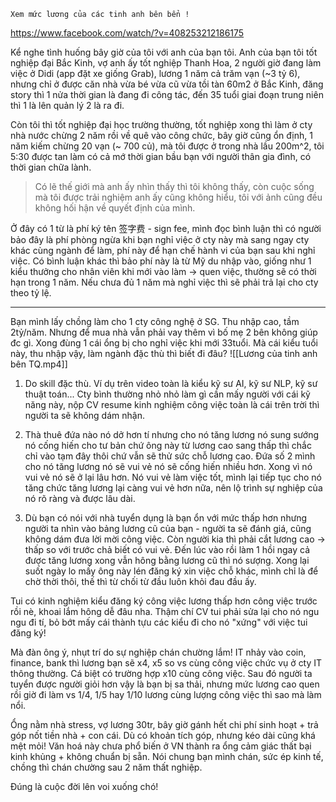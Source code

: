 	Xem mức lương của các tinh anh bên bển !

https://www.facebook.com/watch/?v=408253212186175

Kể nghe tình huống bây giờ của tôi với anh của bạn tôi. Anh của bạn tôi tốt nghiệp đại Bắc Kinh, vợ anh ấy tốt nghiệp Thanh Hoa, 2 người giờ đang làm việc ở Didi (app đặt xe giống Grab), lương 1 năm cả trăm vạn (~3 tỷ 6), nhưng chỉ ở được căn nhà vừa bé vừa cũ vừa tồi tàn 60m2 ở Bắc Kinh, đăng story thì 1 nửa thời gian là đang đi công tác, đến 35 tuổi giai đoạn trung niên thì 1 là lên quản lý 2 là ra đi. 

Còn tôi thì tốt nghiệp đại học trường thường, tốt nghiệp xong thì làm ở cty nhà nước chừng 2 năm rồi về quê vào công chức, bây giờ cũng ổn định, 1 năm kiếm chừng 20 vạn (~ 700 củ), mà tôi được ở trong nhà lầu 200m^2, tôi 5:30 được tan làm có cả mớ thời gian bầu bạn với người thân gia đình, có thời gian chữa lành. 

>Có lẽ thế giới mà anh ấy nhìn thấy thì tôi không thấy, còn cuộc sống mà tôi được trải nghiệm anh ấy cũng không hiểu, tôi với ảnh cũng đều không hối hận về quyết định của mình.

Ở đây có 1 từ là phí ký tên 签字费 - sign fee, mình đọc bình luận thì có người bảo đây là phí phòng ngừa khi bạn nghỉ việc ở cty này mà sang ngay cty khác cùng ngành để làm, phí này để hạn chế hành vi của bạn sau khi nghỉ việc. Có bình luận khác thì bảo phí này là từ Mỹ du nhập vào, giống như 1 kiểu thưởng cho nhân viên khi mới vào làm -> quen việc, thường sẽ có thời hạn trong 1 năm. Nếu chưa đủ 1 năm mà nghỉ việc thì sẽ phải trả lại cho cty theo tỷ lệ.

___
Bạn mình lấy chồng làm cho 1 cty công nghệ ở SG. Thu nhập cao, tầm 2tỷ/năm. Nhưng để mua nhà vẫn phải vay thêm vì bố mẹ 2 bên không giúp đc gì. Xong đùng 1 cái ổng bị cho nghỉ việc khi mới 33tuổi. Mà cái kiểu tuổi này, thu nhập vậy, làm ngành đặc thù thì biết đi đâu?
![[Lương của tinh anh bên TQ.mp4]]
1. Do skill đặc thù. Ví dụ trên video toàn là kiểu kỹ sư AI, kỹ sư NLP, kỹ sư thuật toán... Cty bình thường nhỏ nhỏ làm gì cần mấy người với cái kỹ năng này, nộp CV resume kinh nghiệm công việc toàn là cái trên trời thì người ta sẽ không dám nhận.

2. Thà thuê đứa nào nó dở hơn tí nhưng cho nó tăng lương nó sung sướng nó cống hiến cho tư bản chứ ông này từ lương cao sang thấp thì chắc chỉ vào tạm đây thôi chứ vẫn sẽ thử sức chỗ lương cao. Đứa số 2 mình cho nó tăng lương nó sẽ vui vẻ nó sẽ cống hiến nhiều hơn. Xong vì nó vui vẻ nó sẽ ở lại lâu hơn. Nó vui vẻ làm việc tốt, mình lại tiếp tục cho nó tăng chức tăng lương lại càng vui vẻ hơn nữa, nên lộ trình sự nghiệp của nó rõ ràng và được lâu dài.

3. Dù bạn có nói với nhà tuyển dụng là bạn ổn với mức thấp hơn nhưng người ta nhìn vào bảng lương cũ của bạn - người ta sẽ đánh giá, cũng không dám đưa lời mời công việc. Còn người kia thì phải cắt lương cao -> thấp so với trước chả biết có vui vẻ. Đến lúc vào rồi làm 1 hồi ngay cả được tăng lương xong vẫn hông bằng lương cũ thì nó sượng. Xong lại suốt ngày lo mấy ông này lén đăng ký xin việc chỗ khác, mình chỉ là để chờ thời thôi, thế thì từ chối từ đầu luôn khỏi đau đầu ấy.

Tui có kinh nghiệm kiểu đăng ký công việc lương thấp hơn công việc trước rồi nè, khoai lắm hông dễ đâu nha. Thậm chí CV tui phải sửa lại cho nó ngu ngu đi tí, bỏ bớt mấy cái thành tựu các kiểu đi cho nó "xứng" với việc tui đăng ký!

Mà đàn ông ý, nhụt trí do sự nghiệp chán chường lắm! IT nhảy vào coin, finance, bank thì lương bạn sẽ x4, x5 so vs cùng công việc chức vụ ở cty IT thông thường. Cá biệt có trường hợp x10 cùng công việc. Sau đó người ta tuyển được người giỏi hơn vậy là bạn bị sa thải, nhưng mức lương cao quen rồi giờ đi làm vs 1/4, 1/5 hay 1/10 lương cùng lượng công việc thì sao mà làm nổi.

Ổng nằm nhà stress, vợ lương 30tr, bây giờ gánh hết chi phí sinh hoạt + trả góp nốt tiền nhà + con cái. Dù có khoản tích góp, nhưng kéo dài cũng khá mệt mỏi! Văn hoá này chưa phổ biến ở VN thành ra ổng cảm giác thất bại kinh khủng + không chuẩn bị sẵn. Nói chung bạn mình chán, sức ép kinh tế, chồng thì chán chường sau 2 năm thất nghiệp.

Đúng là cuộc đời lên voi xuống chó!
